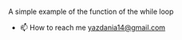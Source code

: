 A simple example of the function of the while loop
- 📫 How to reach me yazdania14@gmail.com

<!---
alirezayazdani/alirezayazdani is a ✨ special ✨ repository because its `README.md` (this file) appears on your GitHub profile.
You can click the Preview link to take a look at your changes.
--->
